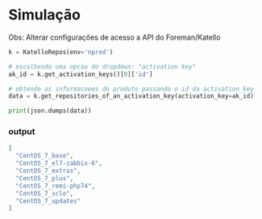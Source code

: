 # Simulação

Obs: Alterar configurações de acesso a API do Foreman/Katello

```python
k = KatelloRepos(env='nprod')

# escolhendo uma opcao do dropdown: "activation key"
ak_id = k.get_activation_keys()[0]['id']

# obtendo as informacoees do produto passando o id da activation_key
data = k.get_repositories_of_an_activation_key(activation_key=ak_id)

print(json.dumps(data))
```
### output
```json
[
  "CentOS_7_base",
  "CentOS_7_el7-zabbix-6",
  "CentOS_7_extras",
  "CentOS_7_plus",
  "CentOS_7_remi-php74",
  "CentOS_7_sclo",
  "CentOS_7_updates"
]
```